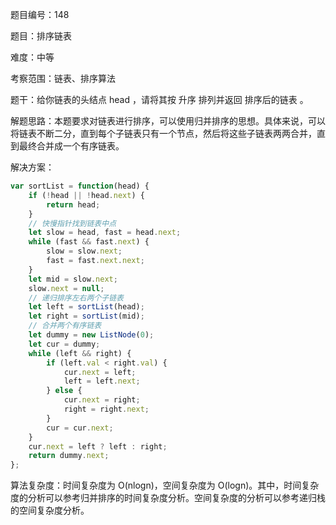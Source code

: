 题目编号：148

题目：排序链表

难度：中等

考察范围：链表、排序算法

题干：给你链表的头结点 head ，请将其按 升序 排列并返回 排序后的链表 。

解题思路：本题要求对链表进行排序，可以使用归并排序的思想。具体来说，可以将链表不断二分，直到每个子链表只有一个节点，然后将这些子链表两两合并，直到最终合并成一个有序链表。

解决方案：

```javascript
var sortList = function(head) {
    if (!head || !head.next) {
        return head;
    }
    // 快慢指针找到链表中点
    let slow = head, fast = head.next;
    while (fast && fast.next) {
        slow = slow.next;
        fast = fast.next.next;
    }
    let mid = slow.next;
    slow.next = null;
    // 递归排序左右两个子链表
    let left = sortList(head);
    let right = sortList(mid);
    // 合并两个有序链表
    let dummy = new ListNode(0);
    let cur = dummy;
    while (left && right) {
        if (left.val < right.val) {
            cur.next = left;
            left = left.next;
        } else {
            cur.next = right;
            right = right.next;
        }
        cur = cur.next;
    }
    cur.next = left ? left : right;
    return dummy.next;
};
```

算法复杂度：时间复杂度为 O(nlogn)，空间复杂度为 O(logn)。其中，时间复杂度的分析可以参考归并排序的时间复杂度分析。空间复杂度的分析可以参考递归栈的空间复杂度分析。